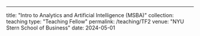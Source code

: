 ---
title: "Intro to Analytics and Artificial Intelligence (MSBA)"
collection: teaching
type: "Teaching Fellow"
permalink: /teaching/TF2
venue: "NYU Stern School of Business"
date: 2024-05-01
